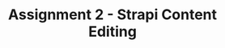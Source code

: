 ---
layout: layouts/assignment.njk
title: Assignment 2 - Strapi Content Editing 
description: Create 1 post using your content type setup. It should include a title, long form text, image, and a date.
---